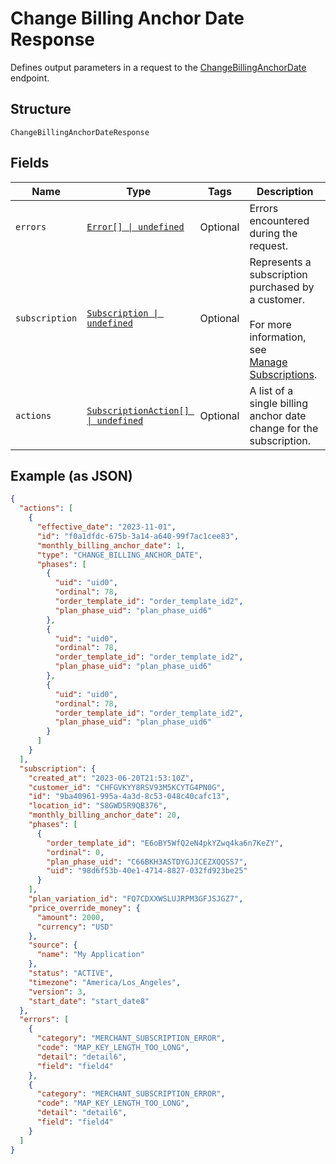 
# Change Billing Anchor Date Response

Defines output parameters in a request to the
[ChangeBillingAnchorDate](../api/subscriptions.md#change-billing-anchor-date) endpoint.

## Structure

`ChangeBillingAnchorDateResponse`

## Fields

| Name | Type | Tags | Description |
|  --- | --- | --- | --- |
| `errors` | [`Error[] \| undefined`](../models/error.md) | Optional | Errors encountered during the request. |
| `subscription` | [`Subscription \| undefined`](../models/subscription.md) | Optional | Represents a subscription purchased by a customer.<br/><br/>For more information, see<br/>[Manage Subscriptions](https://developer.squareup.com/docs/subscriptions-api/manage-subscriptions). |
| `actions` | [`SubscriptionAction[] \| undefined`](../models/subscription-action.md) | Optional | A list of a single billing anchor date change for the subscription. |

## Example (as JSON)

```json
{
  "actions": [
    {
      "effective_date": "2023-11-01",
      "id": "f0a1dfdc-675b-3a14-a640-99f7ac1cee83",
      "monthly_billing_anchor_date": 1,
      "type": "CHANGE_BILLING_ANCHOR_DATE",
      "phases": [
        {
          "uid": "uid0",
          "ordinal": 78,
          "order_template_id": "order_template_id2",
          "plan_phase_uid": "plan_phase_uid6"
        },
        {
          "uid": "uid0",
          "ordinal": 78,
          "order_template_id": "order_template_id2",
          "plan_phase_uid": "plan_phase_uid6"
        },
        {
          "uid": "uid0",
          "ordinal": 78,
          "order_template_id": "order_template_id2",
          "plan_phase_uid": "plan_phase_uid6"
        }
      ]
    }
  ],
  "subscription": {
    "created_at": "2023-06-20T21:53:10Z",
    "customer_id": "CHFGVKYY8RSV93M5KCYTG4PN0G",
    "id": "9ba40961-995a-4a3d-8c53-048c40cafc13",
    "location_id": "S8GWD5R9QB376",
    "monthly_billing_anchor_date": 20,
    "phases": [
      {
        "order_template_id": "E6oBY5WfQ2eN4pkYZwq4ka6n7KeZY",
        "ordinal": 0,
        "plan_phase_uid": "C66BKH3ASTDYGJJCEZXQQSS7",
        "uid": "98d6f53b-40e1-4714-8827-032fd923be25"
      }
    ],
    "plan_variation_id": "FQ7CDXXWSLUJRPM3GFJSJGZ7",
    "price_override_money": {
      "amount": 2000,
      "currency": "USD"
    },
    "source": {
      "name": "My Application"
    },
    "status": "ACTIVE",
    "timezone": "America/Los_Angeles",
    "version": 3,
    "start_date": "start_date8"
  },
  "errors": [
    {
      "category": "MERCHANT_SUBSCRIPTION_ERROR",
      "code": "MAP_KEY_LENGTH_TOO_LONG",
      "detail": "detail6",
      "field": "field4"
    },
    {
      "category": "MERCHANT_SUBSCRIPTION_ERROR",
      "code": "MAP_KEY_LENGTH_TOO_LONG",
      "detail": "detail6",
      "field": "field4"
    }
  ]
}
```

